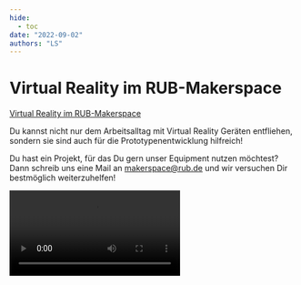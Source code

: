 ```yaml
---
hide:
  - toc
date: "2022-09-02"
authors: "LS"   
---
```


# Virtual Reality im RUB-Makerspace

[Virtual Reality im RUB-Makerspace](../designlabor.md#mr)

Du kannst nicht nur dem Arbeitsalltag mit Virtual Reality Geräten entfliehen, sondern sie sind auch für die Prototypenentwicklung hilfreich!

Du hast ein Projekt, für das Du gern unser Equipment nutzen möchtest? Dann schreib uns eine Mail an makerspace@rub.de und wir versuchen Dir bestmöglich weiterzuhelfen!

![type:video](https://git.noc.ruhr-uni-bochum.de/makerspace/website/-/raw/main/docs/medien/2022-09-02a.MP4)
